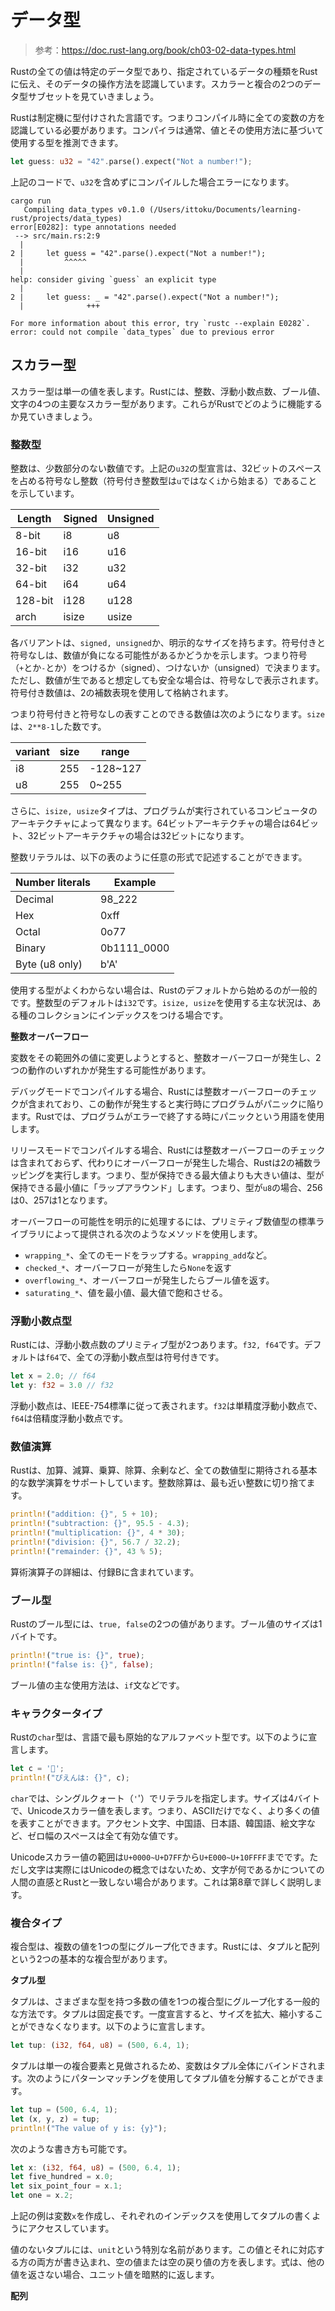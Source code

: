 # データ型

> 参考：https://doc.rust-lang.org/book/ch03-02-data-types.html

Rustの全ての値は特定のデータ型であり、指定されているデータの種類をRustに伝え、そのデータの操作方法を認識しています。スカラーと複合の2つのデータ型サブセットを見ていきましょう。

Rustは制定機に型付けされた言語です。つまりコンパイル時に全ての変数の方を認識している必要があります。コンパイラは通常、値とその使用方法に基づいて使用する型を推測できます。

```rust
let guess: u32 = "42".parse().expect("Not a number!");
```

上記のコードで、`u32`を含めずにコンパイルした場合エラーになります。

```error
cargo run
   Compiling data_types v0.1.0 (/Users/ittoku/Documents/learning-rust/projects/data_types)
error[E0282]: type annotations needed
 --> src/main.rs:2:9
  |
2 |     let guess = "42".parse().expect("Not a number!");
  |         ^^^^^
  |
help: consider giving `guess` an explicit type
  |
2 |     let guess: _ = "42".parse().expect("Not a number!");
  |              +++

For more information about this error, try `rustc --explain E0282`.
error: could not compile `data_types` due to previous error
```

## スカラー型

スカラー型は単一の値を表します。Rustには、整数、浮動小数点数、ブール値、文字の4つの主要なスカラー型があります。これらがRustでどのように機能するか見ていきましょう。

### 整数型

整数は、少数部分のない数値です。上記の`u32`の型宣言は、32ビットのスペースを占める符号なし整数（符号付き整数型は`u`ではなく`i`から始まる）であることを示しています。

| Length  | Signed | Unsigned |
| ------- | ------ | -------- |
| 8-bit   | i8     | u8       |
| 16-bit  | i16    | u16      |
| 32-bit  | i32    | u32      |
| 64-bit  | i64    | u64      |
| 128-bit | i128   | u128     |
| arch    | isize  | usize    |

各バリアントは、`signed, unsigned`か、明示的なサイズを持ちます。符号付きと符号なしは、数値が負になる可能性があるかどうかを示します。つまり符号（`+`とか`-`とか）をつけるか（signed）、つけないか（unsigned）で決まります。ただし、数値が生であると想定しても安全な場合は、符号なしで表示されます。符号付き数値は、2の補数表現を使用して格納されます。

つまり符号付きと符号なしの表すことのできる数値は次のようになります。`size`は、`2**8-1`した数です。

| variant | size | range    |
| ------- | ---- | -------- |
| i8      | 255  | -128~127 |
| u8      | 255  | 0~255    |

さらに、`isize, usize`タイプは、プログラムが実行されているコンピュータのアーキテクチャによって異なります。64ビットアーキテクチャの場合は64ビット、32ビットアーキテクチャの場合は32ビットになります。

整数リテラルは、以下の表のように任意の形式で記述することができます。

| Number literals | Example     |
| --------------- | ----------- |
| Decimal         | 98_222      |
| Hex             | 0xff        |
| Octal           | 0o77        |
| Binary          | 0b1111_0000 |
| Byte (u8 only)  | b'A'        |

使用する型がよくわからない場合は、Rustのデフォルトから始めるのが一般的です。整数型のデフォルトは`i32`です。`isize, usize`を使用する主な状況は、ある種のコレクションにインデックスをつける場合です。

**整数オーバーフロー**

変数をその範囲外の値に変更しようとすると、整数オーバーフローが発生し、2つの動作のいずれかが発生する可能性があります。

デバッグモードでコンパイルする場合、Rustには整数オーバーフローのチェックが含まれており、この動作が発生すると実行時にプログラムがパニックに陥ります。Rustでは、プログラムがエラーで終了する時にパニックという用語を使用します。

リリースモードでコンパイルする場合、Rustには整数オーバーフローのチェックは含まれておらず、代わりにオーバーフローが発生した場合、Rustは2の補数ラッピングを実行します。つまり、型が保持できる最大値よりも大きい値は、型が保持できる最小値に「ラップアラウンド」します。つまり、型が`u8`の場合、256は0、257は1となります。

オーバーフローの可能性を明示的に処理するには、プリミティブ数値型の標準ライブラリによって提供される次のようなメソッドを使用します。

- `wrapping_*`、全てのモードをラップする。`wrapping_add`など。
- `checked_*`、オーバーフローが発生したら`None`を返す
- `overflowing_*`、オーバーフローが発生したらブール値を返す。
- `saturating_*`、値を最小値、最大値で飽和させる。

### 浮動小数点型

Rustには、浮動小数点数のプリミティブ型が2つあります。`f32, f64`です。デフォルトは`f64`で、全ての浮動小数点型は符号付きです。

```rust
let x = 2.0; // f64
let y: f32 = 3.0 // f32
```

浮動小数点は、IEEE-754標準に従って表されます。`f32`は単精度浮動小数点で、`f64`は倍精度浮動小数点です。

### 数値演算

Rustは、加算、減算、乗算、除算、余剰など、全ての数値型に期待される基本的な数学演算をサポートしています。整数除算は、最も近い整数に切り捨てます。

```rust
println!("addition: {}", 5 + 10);
println!("subtraction: {}", 95.5 - 4.3);
println!("multiplication: {}", 4 * 30);
println!("division: {}", 56.7 / 32.2);
println!("remainder: {}", 43 % 5);
```

算術演算子の詳細は、付録Bに含まれています。

### ブール型

Rustのブール型には、`true, false`の2つの値があります。ブール値のサイズは1バイトです。

```rust
println!("true is: {}", true);
println!("false is: {}", false);
```

ブール値の主な使用方法は、`if`文などです。

### キャラクタータイプ

Rustの`char`型は、言語で最も原始的なアルファベット型です。以下のように宣言します。

```rust
let c = '🥺';
println!("ぴえんは: {}", c);
```

`char`では、シングルクォート（`'`'）でリテラルを指定します。サイズは4バイトで、Unicodeスカラー値を表します。つまり、ASCIIだけでなく、より多くの値を表すことができます。アクセント文字、中国語、日本語、韓国語、絵文字など、ゼロ幅のスペースは全て有効な値です。

Unicodeスカラー値の範囲は`U+0000~U+D7FF`から`U+E000~U+10FFFF`までです。ただし文字は実際にはUnicodeの概念ではないため、文字が何であるかについての人間の直感とRustと一致しない場合があります。これは第8章で詳しく説明します。

### 複合タイプ

複合型は、複数の値を1つの型にグループ化できます。Rustには、タプルと配列という2つの基本的な複合型があります。

**タプル型**

タプルは、さまざまな型を持つ多数の値を1つの複合型にグループ化する一般的な方法です。タプルは固定長です。一度宣言すると、サイズを拡大、縮小することができなくなります。以下のように宣言します。

```rust
let tup: (i32, f64, u8) = (500, 6.4, 1);
```

タプルは単一の複合要素と見做されるため、変数はタプル全体にバインドされます。次のようにパターンマッチングを使用してタプル値を分解することができます。

```rust
let tup = (500, 6.4, 1);
let (x, y, z) = tup;
println!("The value of y is: {y}");
```

次のような書き方も可能です。

```rust
let x: (i32, f64, u8) = (500, 6.4, 1);
let five_hundred = x.0;
let six_point_four = x.1;
let one = x.2;
```

上記の例は変数`x`を作成し、それぞれのインデックスを使用してタプルの書くようにアクセスしています。

値のないタプルには、`unit`という特別な名前があります。この値とそれに対応する方の両方が書き込まれ、空の値または空の戻り値の方を表します。式は、他の値を返さない場合、ユニット値を暗黙的に返します。

**配列**